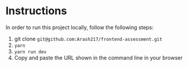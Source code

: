 # Instructions
In order to run this project locally, follow the following steps:
1. git clone `git@github.com:Arash217/frontend-assessment.git`
2. `yarn`
3. `yarn run dev`
4. Copy and paste the URL shown in the command line in your browser
